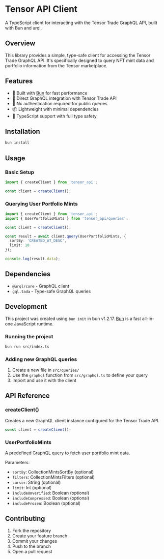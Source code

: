 # Tensor API Client

A TypeScript client for interacting with the Tensor Trade GraphQL API, built with Bun and urql.

## Overview

This library provides a simple, type-safe client for accessing the Tensor Trade GraphQL API. It's specifically designed to query NFT mint data and portfolio information from the Tensor marketplace.

## Features

- 🚀 Built with [Bun](https://bun.sh) for fast performance
- 📡 Direct GraphQL integration with Tensor Trade API
- 🔐 No authentication required for public queries
- 📦 Lightweight with minimal dependencies
- 🎯 TypeScript support with full type safety

## Installation

```bash
bun install
```

## Usage

### Basic Setup

```typescript
import { createClient } from 'tensor_api';

const client = createClient();
```

### Querying User Portfolio Mints

```typescript
import { createClient } from 'tensor_api';
import { UserPortfolioMints } from 'tensor_api/queries';

const client = createClient();

const result = await client.query(UserPortfolioMints, {
  sortBy: 'CREATED_AT_DESC',
  limit: 10
});

console.log(result.data);
```

## Dependencies

- `@urql/core` - GraphQL client
- `gql.tada` - Type-safe GraphQL queries

## Development

This project was created using `bun init` in bun v1.2.17. [Bun](https://bun.sh) is a fast all-in-one JavaScript runtime.

### Running the project

```bash
bun run src/index.ts
```

### Adding new GraphQL queries

1. Create a new file in `src/queries/`
2. Use the `graphql` function from `src/graphql.ts` to define your query
3. Import and use it with the client

## API Reference

### createClient()

Creates a new GraphQL client instance configured for the Tensor Trade API.

```typescript
const client = createClient();
```

### UserPortfolioMints

A predefined GraphQL query to fetch user portfolio mint data.

Parameters:
- `sortBy`: CollectionMintsSortBy (optional)
- `filters`: CollectionMintsFilters (optional)
- `cursor`: String (optional)
- `limit`: Int (optional)
- `includeUnverified`: Boolean (optional)
- `includeCompressed`: Boolean (optional)
- `includeFrozen`: Boolean (optional)

## Contributing

1. Fork the repository
2. Create your feature branch
3. Commit your changes
4. Push to the branch
5. Open a pull request
